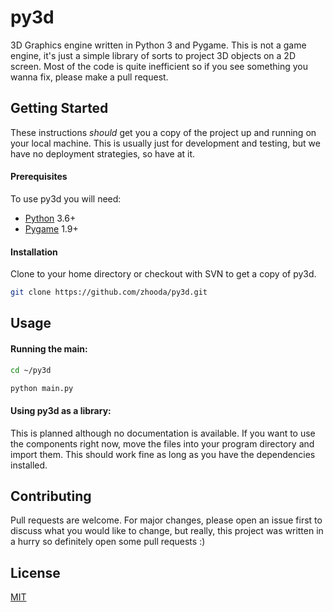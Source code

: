# py3d

3D Graphics engine written in Python 3 and Pygame. This is not a game engine, it's just a simple library of sorts to project 3D objects on a 2D screen. Most of the code is quite inefficient so if you see something you wanna fix, please make a pull request.

## Getting Started

These instructions *should* get you a copy of the project up and running
on your local machine. This is usually just for development and testing,
but we have no deployment strategies, so have at it.

#### Prerequisites

To use py3d you will need:

- [Python](https://www.python.org) 3.6+
- [Pygame](https://pygame.org) 1.9+

#### Installation

Clone to your home directory or checkout with SVN to get a copy of py3d.

```bash
git clone https://github.com/zhooda/py3d.git
```

## Usage

#### Running the main:
```bash
cd ~/py3d

python main.py
```

#### Using py3d as a library:

This is planned although no documentation is available. If you want to use the components right now, move the files into your program directory and import them. This should work fine as long as you have the dependencies installed.


## Contributing
Pull requests are welcome. For major changes, please open an issue first to discuss what you would like to change, but really, this project was written in a hurry so definitely open some pull requests :)

## License
[MIT](https://choosealicense.com/licenses/mit/)
